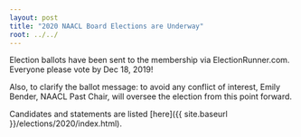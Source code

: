 ```yaml
---
layout: post
title: "2020 NAACL Board Elections are Underway"
root: ../../
---
```

Election ballots have been sent to the membership via ElectionRunner.com. 
Everyone please vote by Dec 18, 2019!

Also, to clarify the ballot message: to avoid any conflict of interest, Emily
Bender, NAACL Past Chair, will oversee the election from this point forward.

Candidates and statements are listed [here]({{ site.baseurl }}/elections/2020/index.html).
